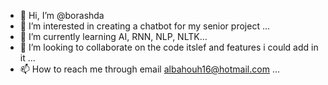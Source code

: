 - 👋 Hi, I’m @borashda
- 👀 I’m interested in creating a chatbot for my senior project ...
- 🌱 I’m currently learning AI, RNN, NLP, NLTK...
- 💞️ I’m looking to collaborate on the code itslef and features i could add in it ...
- 📫 How to reach me through email albahouh16@hotmail.com ...

<!---
borashda/borashda is a ✨ special ✨ repository because its `README.md` (this file) appears on your GitHub profile.
You can click the Preview link to take a look at your changes.
--->
